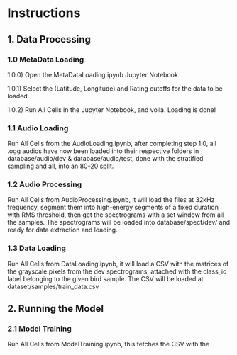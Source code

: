 # Instructions

## 1. Data Processing

### 1.0 MetaData Loading

1.0.0) Open the MetaDataLoading.ipynb Jupyter Notebook

1.0.1) Select the (Latitude, Longitude) and Rating cutoffs for the data to be loaded

1.0.2) Run All Cells in the Jupyter Notebook, and voila. Loading is done!

### 1.1 Audio Loading

Run All Cells from the AudioLoading.ipynb, after completing step 1.0, all .ogg audios have now been loaded into their respective folders in database/audio/dev & database/audio/test, done with the stratified sampling and all, into an 80-20 split.

### 1.2 Audio Processing

Run All Cells from AudioProcessing.ipynb, it will load the files at 32kHz frequency, segment them into high-energy segments of a fixed duration with RMS threshold, then get the spectrograms with a set window from all the samples. The spectrograms will be loaded into database/spect/dev/ and ready for data extraction and loading.

### 1.3 Data Loading

Run All Cells from DataLoading.ipynb, it will load a CSV with the matrices of the grayscale pixels from the dev spectrograms, attached with the class_id label belonging to the given bird sample. The CSV will be loaded at dataset/samples/train_data.csv

## 2. Running the Model

### 2.1 Model Training

Run All Cells from ModelTraining.ipynb, this fetches the CSV with the 
